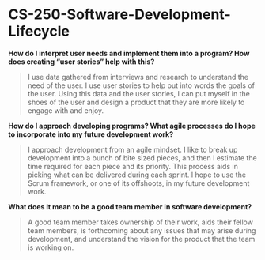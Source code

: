 # CS-250-Software-Development-Lifecycle
**How do I interpret user needs and implement them into a program? How does creating “user stories” help with this?**

> I use data gathered from interviews and research to understand the need of the user. I use user stories to help put into words the goals of the user. Using this data and the user stories, I can put myself in the shoes of the user and design a product that they are more likely to engage with and enjoy.

**How do I approach developing programs? What agile processes do I hope to incorporate into my future development work?**

> I approach development from an agile mindset. I like to break up development into a bunch of bite sized pieces, and then I estimate the time required for each piece and its priority. This process aids in picking what can be delivered during each sprint. I hope to use the Scrum framework, or one of its offshoots, in my future development work.

**What does it mean to be a good team member in software development?**

> A good team member takes ownership of their work, aids their fellow team members, is forthcoming about any issues that may arise during development, and understand the vision for the product that the team is working on.
